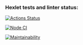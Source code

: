 ### Hexlet tests and linter status:
[![Actions Status](https://github.com/artm73/frontend-project-11/workflows/hexlet-check/badge.svg)](https://github.com/artm73/frontend-project-11/actions)

[![Node CI](https://github.com/artm73/frontend-project-lvl2/actions/workflows/nodejs.yml/badge.svg?branch=main)](https://github.com/artm73/frontend-project-11/actions/workflows/nodejs.yml)

[![Maintainability](https://api.codeclimate.com/v1/badges/fc39330e49db753eef22/maintainability)](https://codeclimate.com/github/artm73/frontend-project-11/maintainability)

